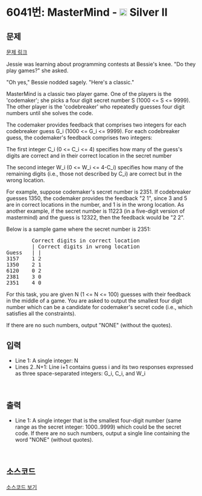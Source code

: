 # 6041번: MasterMind - <img src="https://static.solved.ac/tier_small/9.svg" style="height:20px" /> Silver II

<!-- performance -->

<!-- 문제 제출 후 깃허브에 푸시를 했을 때 제출한 코드의 성능이 입력될 공간입니다.-->

<!-- end -->

## 문제

[문제 링크](https://boj.kr/6041)


<p>Jessie was learning about programming contests at Bessie's knee. "Do they play games?" she asked.</p>

<p>"Oh yes," Bessie nodded sagely. "Here's a classic."</p>

<p>MasterMind is a classic two player game. One of the players is the 'codemaker'; she picks a four digit secret number S (1000 &lt;= S &lt;= 9999). The other player is the 'codebreaker' who repeatedly guesses four digit numbers until she solves the code.</p>

<p>The codemaker provides feedback that comprises two integers for each codebreaker guess G_i (1000 &lt;= G_i &lt;= 9999). For each codebreaker guess, the codemaker's feedback comprises two integers:</p>

<p>The first integer C_i (0 &lt;= C_i &lt;= 4) specifies how many of the guess's digits are correct and in their correct location in the secret number</p>

<p>The second integer W_i (0 &lt;= W_i &lt;= 4-C_i) specifies how many of the remaining digits (i.e., those not described by C_i) are correct but in the wrong location.</p>

<p>For example, suppose codemaker's secret number is 2351. If codebreaker guesses 1350, the codemaker provides the feedback "2 1", since 3 and 5 are in correct locations in the number, and 1 is in the wrong location. As another example, if the secret number is 11223 (in a five-digit version of mastermind) and the guess is 12322, then the feedback would be "2 2".</p>

<p>Below is a sample game where the secret number is 2351:</p>

<pre>        Correct digits in correct location
        | Correct digits in wrong location
Guess   | |
3157    1 2
1350    2 1
6120    0 2
2381    3 0
2351    4 0</pre>

<p>For this task, you are given N (1 &lt;= N &lt;= 100) guesses with their feedback in the middle of a game. You are asked to output the smallest four digit number which can be a candidate for codemaker's secret code (i.e., which satisfies all the constraints).</p>

<p>If there are no such numbers, output "NONE" (without the quotes).</p>



## 입력


<ul>
<li>Line 1: A single integer: N</li>
<li>Lines 2..N+1: Line i+1 contains guess i and its two responses expressed as three space-separated integers: G_i, C_i, and W_i</li>
</ul>

<p>&nbsp;</p>



## 출력


<ul>
<li>Line 1: A single integer that is the smallest four-digit number (same range as the secret integer: 1000..9999) which could be the secret code. If there are no such numbers, output a single line containing the word "NONE" (without quotes).</li>
</ul>

<p>&nbsp;</p>



## 소스코드

[소스코드 보기](Main.java)